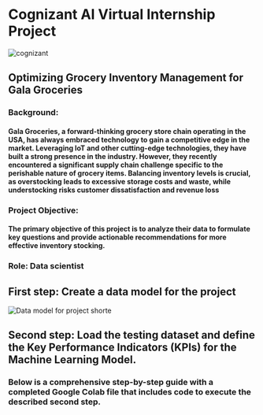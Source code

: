 # Cognizant AI Virtual Internship Project
![cognizant](https://github.com/Ameya1393/Cognizant_AI_Virtual_Internship_Project/assets/84855509/7dcc6109-f447-4da0-a9d4-c17d390e2702)


## Optimizing Grocery Inventory Management for Gala Groceries

### Background:
#### Gala Groceries, a forward-thinking grocery store chain operating in the USA, has always embraced technology to gain a competitive edge in the market. Leveraging IoT and other cutting-edge technologies, they have built a strong presence in the industry. However, they recently encountered a significant supply chain challenge specific to the perishable nature of grocery items. Balancing inventory levels is crucial, as overstocking leads to excessive storage costs and waste, while understocking risks customer dissatisfaction and revenue loss

### Project Objective:
#### The primary objective of this project is to analyze their data to formulate key questions and provide actionable recommendations for more effective inventory stocking.

### Role: Data scientist
## First step: Create a data model for the project
![Data model for project shorte](https://github.com/Ameya1393/Cognizant_AI_Virtual_Internship_Project/assets/84855509/86418d26-0596-4191-bac9-439857edff8b)

## Second step: Load the testing dataset and define the Key Performance Indicators (KPIs) for the Machine Learning Model. 
### Below is a comprehensive step-by-step guide with a completed Google Colab file that includes code to execute the described second step.

